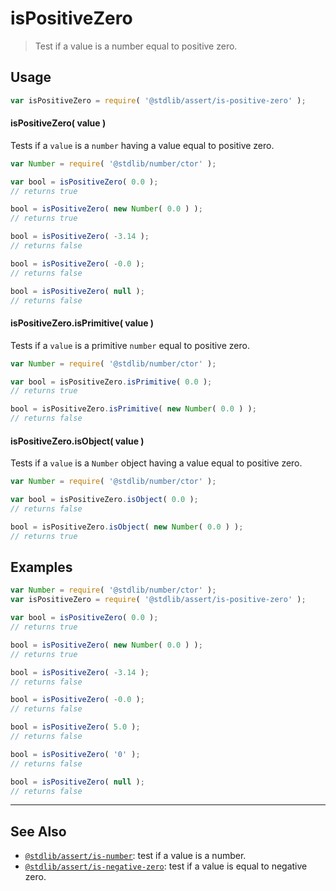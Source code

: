 <!--

@license Apache-2.0

Copyright (c) 2018 The Stdlib Authors.

Licensed under the Apache License, Version 2.0 (the "License");
you may not use this file except in compliance with the License.
You may obtain a copy of the License at

   http://www.apache.org/licenses/LICENSE-2.0

Unless required by applicable law or agreed to in writing, software
distributed under the License is distributed on an "AS IS" BASIS,
WITHOUT WARRANTIES OR CONDITIONS OF ANY KIND, either express or implied.
See the License for the specific language governing permissions and
limitations under the License.

-->

# isPositiveZero

> Test if a value is a number equal to positive zero.

<section class="usage">

## Usage

```javascript
var isPositiveZero = require( '@stdlib/assert/is-positive-zero' );
```

#### isPositiveZero( value )

Tests if a `value` is a `number` having a value equal to positive zero.

<!-- eslint-disable no-new-wrappers -->

```javascript
var Number = require( '@stdlib/number/ctor' );

var bool = isPositiveZero( 0.0 );
// returns true

bool = isPositiveZero( new Number( 0.0 ) );
// returns true

bool = isPositiveZero( -3.14 );
// returns false

bool = isPositiveZero( -0.0 );
// returns false

bool = isPositiveZero( null );
// returns false
```

#### isPositiveZero.isPrimitive( value )

Tests if a `value` is a primitive `number` equal to positive zero.

<!-- eslint-disable no-new-wrappers -->

```javascript
var Number = require( '@stdlib/number/ctor' );

var bool = isPositiveZero.isPrimitive( 0.0 );
// returns true

bool = isPositiveZero.isPrimitive( new Number( 0.0 ) );
// returns false
```

#### isPositiveZero.isObject( value )

Tests if a `value` is a `Number` object having a value equal to positive zero.

<!-- eslint-disable no-new-wrappers -->

```javascript
var Number = require( '@stdlib/number/ctor' );

var bool = isPositiveZero.isObject( 0.0 );
// returns false

bool = isPositiveZero.isObject( new Number( 0.0 ) );
// returns true
```

</section>

<!-- /.usage -->

<section class="examples">

## Examples

<!-- eslint-disable no-new-wrappers -->

<!-- eslint no-undef: "error" -->

```javascript
var Number = require( '@stdlib/number/ctor' );
var isPositiveZero = require( '@stdlib/assert/is-positive-zero' );

var bool = isPositiveZero( 0.0 );
// returns true

bool = isPositiveZero( new Number( 0.0 ) );
// returns true

bool = isPositiveZero( -3.14 );
// returns false

bool = isPositiveZero( -0.0 );
// returns false

bool = isPositiveZero( 5.0 );
// returns false

bool = isPositiveZero( '0' );
// returns false

bool = isPositiveZero( null );
// returns false
```

</section>

<!-- /.examples -->

<!-- Section for related `stdlib` packages. Do not manually edit this section, as it is automatically populated. -->

<section class="related">

* * *

## See Also

-   <span class="package-name">[`@stdlib/assert/is-number`][@stdlib/assert/is-number]</span><span class="delimiter">: </span><span class="description">test if a value is a number.</span>
-   <span class="package-name">[`@stdlib/assert/is-negative-zero`][@stdlib/assert/is-negative-zero]</span><span class="delimiter">: </span><span class="description">test if a value is equal to negative zero.</span>

</section>

<!-- /.related -->

<!-- Section for all links. Make sure to keep an empty line after the `section` element and another before the `/section` close. -->

<section class="links">

<!-- <related-links> -->

[@stdlib/assert/is-number]: https://github.com/stdlib-js/assert/tree/main/is-number

[@stdlib/assert/is-negative-zero]: https://github.com/stdlib-js/assert/tree/main/is-negative-zero

<!-- </related-links> -->

</section>

<!-- /.links -->
